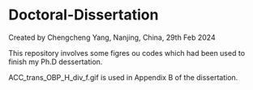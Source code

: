 # Doctoral-Dissertation
Created by Chengcheng Yang, Nanjing, China, 29th Feb 2024

This repository involves some figres ou codes which had been used to finish my Ph.D dessertation.

ACC_trans_OBP_H_div_f.gif is used in Appendix B of the dissertation.

